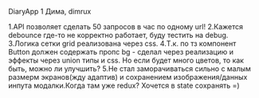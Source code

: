 DiaryApp 1
Дима, dimrux

1.API позволяет сделать 50 запросов в час по одному url!
2.Кажется debounce где-то не корректно работает, буду тестить на debug.
3.Логика сетки grid реализована через css.
4.Т.к. по тз компонент Button должен содержать пропс bg - сделал через реализацию и эффекты через union типы и css. Но если будет много цветов, то как быть, можно ли улучшить?
5.Не стал заморачиваться сильно с малым размерм экранов(жду адаптив) и сохранением изображения/данных инпута модалки.Когда там уже redux? Хочется в state сохранять =)